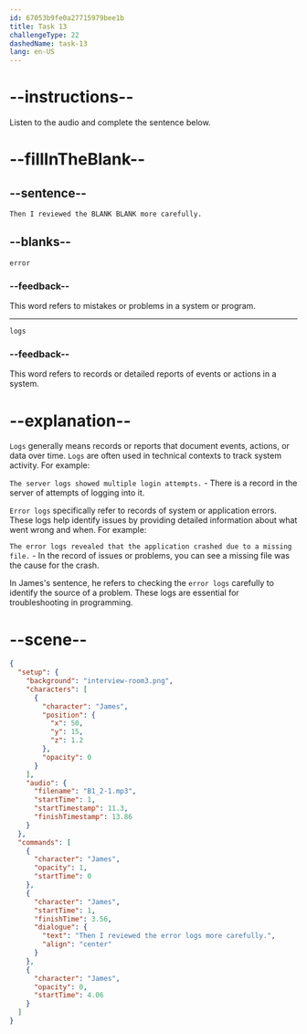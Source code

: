 ```yaml
---
id: 67053b9fe0a27715979bee1b
title: Task 13
challengeType: 22
dashedName: task-13
lang: en-US
---
```


<!-- (Audio) James: Then I reviewed the error logs more carefully. -->

# --instructions--

Listen to the audio and complete the sentence below.

# --fillInTheBlank--

## --sentence--

`Then I reviewed the BLANK BLANK more carefully.`

## --blanks--

`error`

### --feedback--

This word refers to mistakes or problems in a system or program.

---

`logs`

### --feedback--

This word refers to records or detailed reports of events or actions in a system.

# --explanation--

`Logs` generally means records or reports that document events, actions, or data over time. `Logs` are often used in technical contexts to track system activity. For example: 

`The server logs showed multiple login attempts.` - There is a record in the server of attempts of logging into it.

`Error logs` specifically refer to records of system or application errors. These logs help identify issues by providing detailed information about what went wrong and when. For example: 

`The error logs revealed that the application crashed due to a missing file.` - In the record of issues or problems, you can see a missing file was the cause for the crash.

In James's sentence, he refers to checking the `error logs` carefully to identify the source of a problem. These logs are essential for troubleshooting in programming.

# --scene--

```json
{
  "setup": {
    "background": "interview-room3.png",
    "characters": [
      {
        "character": "James",
        "position": {
          "x": 50,
          "y": 15,
          "z": 1.2
        },
        "opacity": 0
      }
    ],
    "audio": {
      "filename": "B1_2-1.mp3",
      "startTime": 1,
      "startTimestamp": 11.3,
      "finishTimestamp": 13.86
    }
  },
  "commands": [
    {
      "character": "James",
      "opacity": 1,
      "startTime": 0
    },
    {
      "character": "James",
      "startTime": 1,
      "finishTime": 3.56,
      "dialogue": {
        "text": "Then I reviewed the error logs more carefully.",
        "align": "center"
      }
    },
    {
      "character": "James",
      "opacity": 0,
      "startTime": 4.06
    }
  ]
}
```
